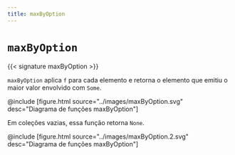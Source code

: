 ```yaml
---
title: maxByOption
---
```


# `maxByOption`

{{< signature maxByOption >}}

`maxByOption` aplica `f` para cada elemento e retorna o elemento que emitiu o maior valor envolvido com `Some`.

@include [figure.html source="../images/maxByOption.svg" desc="Diagrama de funções maxByOption"]

Em coleções vazias, essa função retorna `None`.

@include [figure.html source="../images/maxByOption.2.svg" desc="Diagrama de funções maxByOption"]

